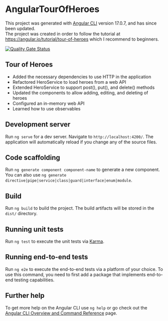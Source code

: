 # AngularTourOfHeroes

This project was generated with [Angular CLI](https://github.com/angular/angular-cli) version 17.0.7, and has since been updated.\
The project was created in order to follow the tutorial at https://angular.io/tutorial/tour-of-heroes which I recommend to beginners.

[![Quality Gate Status](https://sonarcloud.io/api/project_badges/measure?project=AnnieOhlen_angular-tour-of-heroes&metric=alert_status)](https://sonarcloud.io/summary/new_code?id=AnnieOhlen_angular-tour-of-heroes)

## Tour of Heroes
* Added the necessary dependencies to use HTTP in the application
* Refactored HeroService to load heroes from a web API
* Extended HeroService to support post(), put(), and delete() methods
* Updated the components to allow adding, editing, and deleting of heroes
* Configured an in-memory web API
* Learned how to use observables

## Development server

Run `ng serve` for a dev server. Navigate to `http://localhost:4200/`. The application will automatically reload if you change any of the source files.

## Code scaffolding

Run `ng generate component component-name` to generate a new component. You can also use `ng generate directive|pipe|service|class|guard|interface|enum|module`.

## Build

Run `ng build` to build the project. The build artifacts will be stored in the `dist/` directory.

## Running unit tests

Run `ng test` to execute the unit tests via [Karma](https://karma-runner.github.io).

## Running end-to-end tests

Run `ng e2e` to execute the end-to-end tests via a platform of your choice. To use this command, you need to first add a package that implements end-to-end testing capabilities.

## Further help

To get more help on the Angular CLI use `ng help` or go check out the [Angular CLI Overview and Command Reference](https://angular.io/cli) page.
